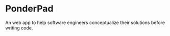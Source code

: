 # PonderPad

An web app to help software engineers conceptualize their solutions before writing code.
